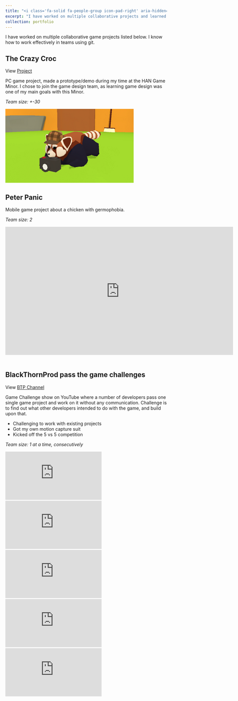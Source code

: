 ```yaml
---
title: "<i class='fa-solid fa-people-group icon-pad-right' aria-hidden='true'></i>Collaborative projects"
excerpt: "I have worked on multiple collaborative projects and learned how to work effectively in teams."
collection: portfolio
---
```


I have worked on multiple collaborative game projects listed below. I know how to work effectively in teams using git.

<div class="project_background" markdown="1">

## The Crazy Croc

View [Project](https://the-crazy-crocs.itch.io/the-crazy-croc)

PC game project, made a prototype/demo during my time at the HAN Game Minor. 
I chose to join the game design team, as learning game design was one of my main goals with this Minor.

<i>Team size: +-30</i>

<img src="/images/crazycroc.png" width="400" height="230" alt="crazy croc image">

<br>
</div>


<div class="project_background" markdown="1">

## Peter Panic

Mobile game project about a chicken with germophobia.

<i>Team size: 2</i>

<div class="video-container">
    <div class="video-project"><iframe src="https://www.linkedin.com/embed/feed/update/urn:li:ugcPost:7070154467546914816?compact=1" height="399" width="710" frameborder="0" allowfullscreen="" title="Embedded post"></iframe></div>
</div>

<br>
</div>


<div class="project_background" markdown="1">

## BlackThornProd pass the game challenges

View [BTP Channel](https://www.youtube.com/channel/UC9Z1XWw1kmnvOOFsj6Bzy2g)

Game Challenge show on YouTube where a number of developers pass one single game project and work on it without any communication.
Challenge is to find out what other developers intended to do with the game, and build upon that.

* Challenging to work with existing projects
* Got my own motion capture suit
* Kicked off the 5 vs 5 competition

<i>Team size: 1 at a time, consecutively</i>

<div class="video-container">
    <div class="video-project"><iframe src="https://www.youtube.com/embed/HUl1YBfkX_U" frameborder="0" allowfullscreen></iframe></div>
    <div class="video-project"><iframe src="https://www.youtube.com/embed/f7yVXik-tqY" frameborder="0" allowfullscreen></iframe></div>
    <div class="video-project"><iframe src="https://www.youtube.com/embed/20q9E-DHlNI" frameborder="0" allowfullscreen></iframe></div>
    <div class="video-project"><iframe src="https://www.youtube.com/embed/n52zNCow-Vw" frameborder="0" allowfullscreen></iframe></div>
    <div class="video-project"><iframe src="https://www.youtube.com/embed/odnWVzCBYL0" frameborder="0" allowfullscreen></iframe></div>
</div>

<br>
</div>
